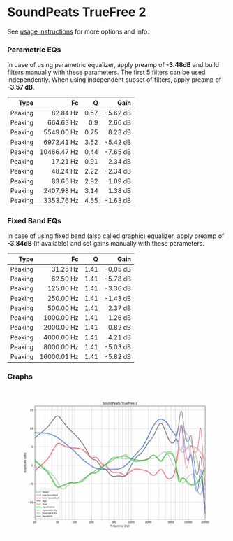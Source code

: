 # SoundPeats TrueFree 2
See [usage instructions](https://github.com/jaakkopasanen/AutoEq#usage) for more options and info.

### Parametric EQs
In case of using parametric equalizer, apply preamp of **-3.48dB** and build filters manually
with these parameters. The first 5 filters can be used independently.
When using independent subset of filters, apply preamp of **-3.57 dB**.

| Type    | Fc          |    Q | Gain     |
|--------:|------------:|-----:|---------:|
| Peaking | 82.84 Hz    | 0.57 | -5.62 dB |
| Peaking | 664.63 Hz   | 0.9  | 2.66 dB  |
| Peaking | 5549.00 Hz  | 0.75 | 8.23 dB  |
| Peaking | 6972.41 Hz  | 3.52 | -5.42 dB |
| Peaking | 10466.47 Hz | 0.44 | -7.65 dB |
| Peaking | 17.21 Hz    | 0.91 | 2.34 dB  |
| Peaking | 48.24 Hz    | 2.22 | -2.34 dB |
| Peaking | 83.66 Hz    | 2.92 | 1.09 dB  |
| Peaking | 2407.98 Hz  | 3.14 | 1.38 dB  |
| Peaking | 3353.76 Hz  | 4.55 | -1.63 dB |

### Fixed Band EQs
In case of using fixed band (also called graphic) equalizer, apply preamp of **-3.84dB**
(if available) and set gains manually with these parameters.

| Type    | Fc          |    Q | Gain     |
|--------:|------------:|-----:|---------:|
| Peaking | 31.25 Hz    | 1.41 | -0.05 dB |
| Peaking | 62.50 Hz    | 1.41 | -5.78 dB |
| Peaking | 125.00 Hz   | 1.41 | -3.36 dB |
| Peaking | 250.00 Hz   | 1.41 | -1.43 dB |
| Peaking | 500.00 Hz   | 1.41 | 2.37 dB  |
| Peaking | 1000.00 Hz  | 1.41 | 1.26 dB  |
| Peaking | 2000.00 Hz  | 1.41 | 0.82 dB  |
| Peaking | 4000.00 Hz  | 1.41 | 4.21 dB  |
| Peaking | 8000.00 Hz  | 1.41 | -5.03 dB |
| Peaking | 16000.01 Hz | 1.41 | -5.82 dB |

### Graphs
![](./SoundPeats%20TrueFree%202.png)